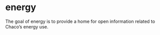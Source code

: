
<!-- README.md is generated from README.Rmd. Please edit that file -->

# energy

<!-- badges: start -->

<!-- badges: end -->

The goal of energy is to provide a home for open information related to
Chaco’s energy use.
